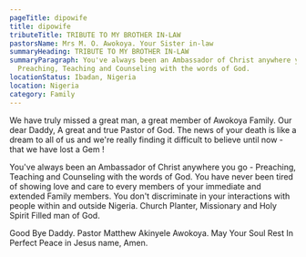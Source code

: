 ```yaml
---
pageTitle: dipowife
title: dipowife
tributeTitle: TRIBUTE TO MY BROTHER IN-LAW
pastorsName: Mrs M. O. Awokoya. Your Sister in-law
summaryHeading: TRIBUTE TO MY BROTHER IN-LAW
summaryParagraph: You've always been an Ambassador of Christ anywhere you go -
  Preaching, Teaching and Counseling with the words of God.
locationStatus: Ibadan, Nigeria
location: Nigeria
category: Family
---
```

We have truly missed a great man, a great member of Awokoya Family. Our dear Daddy, A great and true Pastor of God. The news of your death is like a dream to all of us and we're really finding it difficult to believe until now -  that we have lost a Gem !

You've always been an Ambassador of Christ anywhere you go - Preaching, Teaching and Counseling with the words of God. You have never been tired of showing love and  care to every members of your immediate and extended Family members. You don't discriminate in your interactions with people within and outside Nigeria. Church Planter,  Missionary and Holy Spirit Filled man of God.


Good Bye Daddy.
Pastor Matthew Akinyele
Awokoya.
May Your Soul Rest In Perfect Peace in Jesus name, Amen.